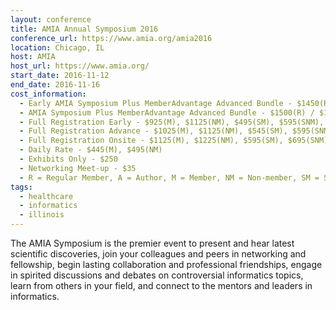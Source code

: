```yaml
---
layout: conference
title: AMIA Annual Symposium 2016
conference_url: https://www.amia.org/amia2016
location: Chicago, IL
host: AMIA
host_url: https://www.amia.org/
start_date: 2016-11-12
end_date: 2016-11-16
cost_information:
  - Early AMIA Symposium Plus MemberAdvantage Advanced Bundle - $1450(R) / $1400(A) (through 8/25/16)
  - AMIA Symposium Plus MemberAdvantage Advanced Bundle - $1500(R) / $1450(A) (8/25/16 - 11/16/16)
  - Full Registration Early - $925(M), $1125(NM), $495(SM), $595(SNM), $875(AM), $1075(ANM) (through 8/25/16)
  - Full Registration Advance - $1025(M), $1125(NM), $545(SM), $595(SNM), $975(AM), $1075(ANM) (through 10/20/16)
  - Full Registration Onsite - $1125(M), $1225(NM), $595(SM), $695(SNM), $1075(AM), $1175(ANM)
  - Daily Rate - $445(M), $495(NM)
  - Exhibits Only - $250
  - Networking Meet-up - $35
  - R = Regular Member, A = Author, M = Member, NM = Non-member, SM = Student Member, SNM = Student Non-member, AM = Author Member, ANM = Author Non-member
tags:
  - healthcare
  - informatics
  - illinois
---
```


The AMIA Symposium is the premier event to present and hear latest scientific discoveries, join your colleagues and peers in networking and fellowship, begin lasting collaboration and professional friendships, engage in spirited discussions and debates on controversial informatics topics, learn from others in your field, and connect to the mentors and leaders in informatics.

